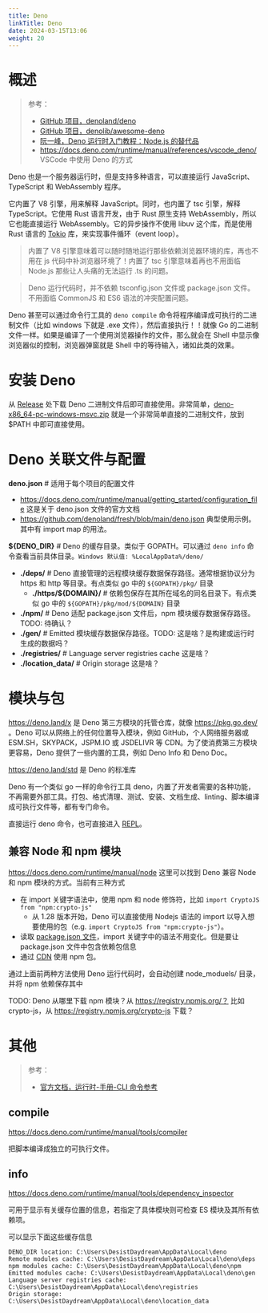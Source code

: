 ```yaml
---
title: Deno
linkTitle: Deno
date: 2024-03-15T13:06
weight: 20
---
```


# 概述

> 参考：
>
> - [GitHub 项目，denoland/deno](https://github.com/denoland/deno)
> - [GitHub 项目，denolib/awesome-deno](https://github.com/denolib/awesome-deno)
> - [阮一峰，Deno 运行时入门教程：Node.js 的替代品](https://www.ruanyifeng.com/blog/2020/01/deno-intro.html)
> - https://docs.deno.com/runtime/manual/references/vscode_deno/ VSCode 中使用 Deno 的方式

Deno 也是一个服务器运行时，但是支持多种语言，可以直接运行 JavaScript、TypeScript 和 WebAssembly 程序。

它内置了 V8 引擎，用来解释 JavaScript。同时，也内置了 tsc 引擎，解释 TypeScript。它使用 Rust 语言开发，由于 Rust 原生支持 WebAssembly，所以它也能直接运行 WebAssembly。它的异步操作不使用 libuv 这个库，而是使用 Rust 语言的 [Tokio](https://github.com/tokio-rs/tokio) 库，来实现事件循环（event loop）。

> 内置了 V8 引擎意味着可以随时随地运行那些依赖浏览器环境的库，再也不用在 js 代码中补浏览器环境了！内置了 tsc 引擎意味着再也不用面临 Node.js 那些让人头痛的无法运行 .ts 的问题。

> Deno 运行代码时，并不依赖 tsconfig.json 文件或 package.json 文件。不用面临 CommonJS 和 ES6 语法的冲突配置问题。

Deno 甚至可以通过命令行工具的 `deno compile` 命令将程序编译成可执行的二进制文件（比如 windows 下就是 .exe 文件），然后直接执行！！就像 Go 的二进制文件一样。如果是编译了一个使用浏览器操作的文件，那么就会在 Shell 中显示像浏览器似的控制，浏览器弹窗就是 Shell 中的等待输入，诸如此类的效果。

# 安装 Deno

从 [Release](https://github.com/denoland/deno/releases) 处下载 Deno 二进制文件后即可直接使用。非常简单，[deno-x86_64-pc-windows-msvc.zip](https://github.com/denoland/deno/releases/download/v1.39.4/deno-x86_64-pc-windows-msvc.zip) 就是一个非常简单直接的二进制文件，放到 $PATH 中即可直接使用。

# Deno 关联文件与配置

**deno.json** # 适用于每个项目的配置文件

- https://docs.deno.com/runtime/manual/getting_started/configuration_file 这是关于 deno.json 文件的官方文档
- https://github.com/denoland/fresh/blob/main/deno.json 典型使用示例。其中有 import map 的用法。

**${DENO_DIR}** # Deno 的缓存目录。类似于 GOPATH。可以通过 `deno info` 命令查看当前具体目录。`Windows 默认值: %LocalAppData%/deno/`

- **./deps/** # Deno 直接管理的远程模块缓存数据保存路径。通常根据协议分为 https 和 http 等目录。有点类似 go 中的 `${GOPATH}/pkg/` 目录
  - **./https/\${DOMAIN}/** # 依赖包保存在其所在域名的同名目录下。有点类似 go 中的 `${GOPATH}/pkg/mod/${DOMAIN}` 目录
- **./npm/** # Deno 适配 package.json 文件后，npm 模块缓存数据保存路径。TODO: 待确认？
- **./gen/** # Emitted 模块缓存数据保存路径。TODO: 这是啥？是构建或运行时生成的数据吗？
- **./registries/** # Language server registries cache 这是啥？
- **./location_data/** # Origin storage 这是啥？

# 模块与包

https://deno.land/x 是 Deno 第三方模块的托管仓库，就像 https://pkg.go.dev/ 。Deno 可以从网络上的任何位置导入模块，例如 GitHub，个人网络服务器或 ESM.SH，SKYPACK，JSPM.IO 或 JSDELIVR 等 CDN。为了使消费第三方模块更容易，Deno 提供了一些内置的工具，例如 Deno Info 和 Deno Doc。

https://deno.land/std 是 Deno 的标准库

Deno 有一个类似 go 一样的命令行工具 deno，内置了开发者需要的各种功能，不再需要外部工具。打包、格式清理、测试、安装、文档生成、linting、脚本编译成可执行文件等，都有专门命令。

直接运行 deno 命令，也可直接进入 [REPL](docs/2.编程/Programming%20environment/REPL.md)。

## 兼容 Node 和 npm 模块

https://docs.deno.com/runtime/manual/node 这里可以找到 Deno 兼容 Node 和 npm 模块的方式。当前有三种方式

- 在 import 关键字语法中，使用 npm 和 node 修饰符，比如 `import CryptoJS from "npm:crypto-js"`
  - 从 1.28 版本开始，Deno 可以直接使用 Nodejs 语法的 import 以导入想要使用的包（e.g. `import CryptoJS from "npm:crypto-js"`）。
- 读取 [package.json 文件](https://docs.deno.com/runtime/manual/node/package_json)，import 关键字中的语法不用变化。但是要让 package.json 文件中包含依赖包信息
- 通过 [CDN](https://docs.deno.com/runtime/manual/node/cdns) 使用 npm 包。

通过上面前两种方法使用 Deno 运行代码时，会自动创建 node_moduels/ 目录，并将 npm 依赖保存其中

TODO: Deno 从哪里下载 npm 模块？从 https://registry.npmjs.org/？ 比如 crypto-js，从 https://registry.npmjs.org/crypto-js 下载？

# 其他

> 参考：
> 
> - [官方文档，运行时-手册-CLI 命令参考](https://docs.deno.com/runtime/manual/tools/)
## compile

https://docs.deno.com/runtime/manual/tools/compiler

把脚本编译成独立的可执行文件。

## info

https://docs.deno.com/runtime/manual/tools/dependency_inspector

可用于显示有关缓存位置的信息，若指定了具体模块则可检查 ES 模块及其所有依赖项。

可以显示下面这些缓存信息

```text
DENO_DIR location: C:\Users\DesistDaydream\AppData\Local\deno
Remote modules cache: C:\Users\DesistDaydream\AppData\Local\deno\deps
npm modules cache: C:\Users\DesistDaydream\AppData\Local\deno\npm
Emitted modules cache: C:\Users\DesistDaydream\AppData\Local\deno\gen
Language server registries cache: C:\Users\DesistDaydream\AppData\Local\deno\registries
Origin storage: C:\Users\DesistDaydream\AppData\Local\deno\location_data
```
